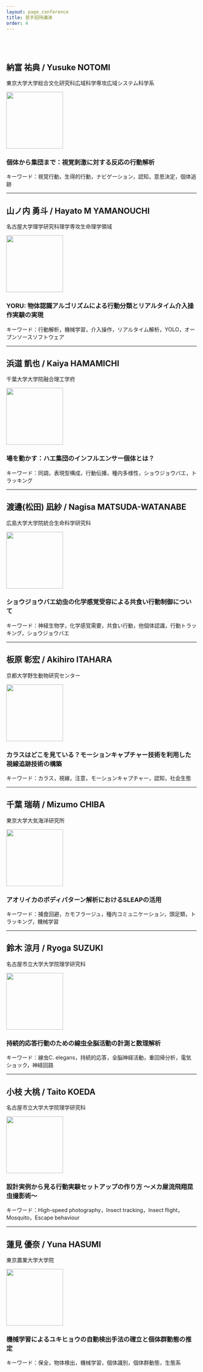 ```yaml
---
layout: page_conference
title: 若手招待講演
order: 4
---
```

<br>
<br>

## 納富 祐典 / Yusuke NOTOMI

東京大学大学総合文化研究科広域科学専攻広域システム科学系

<img src="{{ site.baseurl }}/event_01/images/notomi.jpg" width="150px">  

### 個体から集団まで：視覚刺激に対する反応の行動解析

キーワード：視覚行動，生得的行動，ナビゲーション，認知，意思決定，個体追跡

***

## 山ノ内 勇斗 / Hayato M YAMANOUCHI

名古屋大学理学研究科理学専攻生命理学領域

<img src="{{ site.baseurl }}/event_01/images/yamanouchi.png" width="150px">  

### YORU: 物体認識アルゴリズムによる行動分類とリアルタイム介入操作実験の実現

キーワード：行動解析，機械学習，介入操作，リアルタイム解析，YOLO，オープンソースソフトウェア

***

## 浜道 凱也 / Kaiya HAMAMICHI

千葉大学大学院融合理工学府

<img src="{{ site.baseurl }}/event_01/images/hamamichi.png" width="150px">  

### 場を動かす：ハエ集団のインフルエンサー個体とは？

キーワード：同調，表現型構成，行動伝播，種内多様性，ショウジョウバエ，トラッキング

***

## 渡邊(松田) 凪紗 / Nagisa MATSUDA-WATANABE

広島大学大学院統合生命科学研究科

<img src="{{ site.baseurl }}/event_01/images/watanabe.jpg" width="150px">  

### ショウジョウバエ幼虫の化学感覚受容による共食い行動制御について

キーワード：神経生物学，化学感覚需要，共食い行動，他個体認識，行動トラッキング，ショウジョウバエ

***

## 板原 彰宏 / Akihiro ITAHARA

京都大学野生動物研究センター

<img src="{{ site.baseurl }}/event_01/images/itahara.jpg" width="150px">  

### カラスはどこを見ている？モーションキャプチャー技術を利用した視線追跡技術の構築

キーワード：カラス，視線，注意，モーションキャプチャー，認知，社会生態

***

## 千葉 瑞萌 / Mizumo CHIBA

東京大学大気海洋研究所

<img src="{{ site.baseurl }}/event_01/images/chiba.jpg" width="150px">  

### アオリイカのボディパターン解析におけるSLEAPの活用

キーワード：捕食回避，カモフラージュ，種内コミュニケーション，頭足類，トラッキング，機械学習

***

## 鈴木 涼月 / Ryoga SUZUKI

名古屋市立大学大学院理学研究科

<img src="{{ site.baseurl }}/event_01/images/suzuki.png" width="150px">  

### 持続的応答行動のための線虫全脳活動の計測と数理解析

キーワード：線虫C. elegans，持続的応答，全脳神経活動，重回帰分析，電気ショック，神経回路

***

## 小枝 大桃 / Taito KOEDA

名古屋市立大学大学院理学研究科

<img src="{{ site.baseurl }}/event_01/images/koeda.jpg" width="150px">  

### 設計実例から見る行動実験セットアップの作り方 〜メカ屋流飛翔昆虫撮影術〜

キーワード：High-speed photography，Insect tracking，Insect flight，Mosquito，Escape behaviour

***

## 蓮見 優奈 / Yuna HASUMI

東京農業大学大学院

<img src="{{ site.baseurl }}/event_01/images/hasumi.jpg" width="150px">  

### 機械学習によるユキヒョウの自動検出手法の確立と個体群動態の推定

キーワード：保全，物体検出，機械学習，個体識別，個体群動態，生態系
